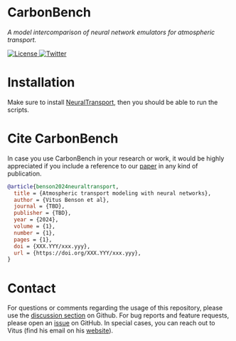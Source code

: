 # CarbonBench


*A model intercomparison of neural network emulators for atmospheric transport.*


<a href="https://opensource.org/licenses/MIT" target="_blank">
    <img src="https://img.shields.io/badge/License-MIT-blue.svg" alt="License">
</a>
<a href="https://twitter.com/vitusbenson" target="_blank">
    <img src="https://img.shields.io/twitter/follow/vitusbenson?style=social" alt="Twitter">
</a>

# Installation

Make sure to install [NeuralTransport](https://github.com/vitusbenson/neural_transport), then you should be able to run the scripts.

# Cite CarbonBench

In case you use CarbonBench in your research or work, it would be highly appreciated if you include a reference to our [paper](https://link.to.paper) in any kind of publication.

```bibtex
@article{benson2024neuraltransport,
  title = {Atmospheric transport modeling with neural networks},
  author = {Vitus Benson et al},
  journal = {TBD},
  publisher = {TBD},
  year = {2024},
  volume = {1},
  number = {1},
  pages = {1},
  doi = {XXX.YYY/xxx.yyy},
  url = {https://doi.org/XXX.YYY/xxx.yyy},
}
```

# Contact

For questions or comments regarding the usage of this repository, please use the [discussion section](https://github.com/vitusbenson/carbonbench/discussions) on Github. For bug reports and feature requests, please open an [issue](https://github.com/vitusbenson/carbonbench/issues) on GitHub.
In special cases, you can reach out to Vitus (find his email on his [website](https://vitusbenson.github.io/)).